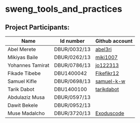 # sweng_tools_and_practices

## Project Participants:

| Name             | Id number    | Github account                              |
| ---------------- | ------------ | ------------------------------------------- |
| Abel Merete      | DBUR/0032/13 | [abel3ri](https://github.com/abel3ri)       |
| Mikiyas Baile    | DBUR/0262/13 | [miki1007](https://github.com/miki1007)     |
| Yohannes Tamirat | DBUR/0786/13 | [jo122313](https://github.com/jo122313)     |
| Fikade Tibebe    | DBU1400042   | [Fikefikr12](https://github.com/Fikefikr12) |
| Samuel Kifle     | DBUR/0698/13 | [samuel-k-w](https://github.com/samuel-k-w) |
| Tarik Dabot      | DBU1400100   | [tarikdabot](https://github.com/tarikdabot) |
| Abdulaziz Musa   | DBUR/0597/13 |                                             |
| Dawit Bekele     | DBUR/0952/13 |                                             |
| Muse Madalcho    | DBUR/3720/13 | [Exoduscode](https://github.com/Exoduscode) |
